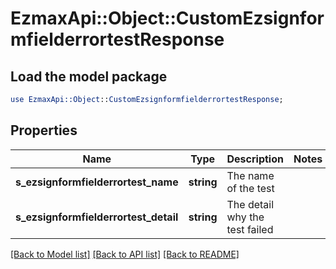 # EzmaxApi::Object::CustomEzsignformfielderrortestResponse

## Load the model package
```perl
use EzmaxApi::Object::CustomEzsignformfielderrortestResponse;
```

## Properties
Name | Type | Description | Notes
------------ | ------------- | ------------- | -------------
**s_ezsignformfielderrortest_name** | **string** | The name of the test | 
**s_ezsignformfielderrortest_detail** | **string** | The detail why the test failed | 

[[Back to Model list]](../README.md#documentation-for-models) [[Back to API list]](../README.md#documentation-for-api-endpoints) [[Back to README]](../README.md)


